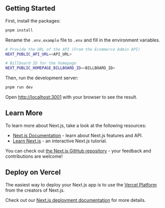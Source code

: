 ## Getting Started

First, install the packages:

```bash
pnpm install
```

Rename the `.env.example` file to `.env` and fill in the environment variables.

```bash
# Provide the URL of the API (From the Ecommerce Admin API)
NEXT_PUBLIC_API_URL=<API_URL>

# Billboard ID for the homepage
NEXT_PUBLIC_HOMEPAGE_BILLBOARD_ID=<BILLBOARD_ID>
```

Then, run the development server:

```bash
pnpm run dev
```

Open [http://localhost:3001](http://localhost:3000) with your browser to see the result.

## Learn More

To learn more about Next.js, take a look at the following resources:

- [Next.js Documentation](https://nextjs.org/docs) - learn about Next.js features and API.
- [Learn Next.js](https://nextjs.org/learn/foundations/about-nextjs) - an interactive Next.js tutorial.

You can check out [the Next.js GitHub repository](https://github.com/vercel/next.js/) - your feedback and contributions are welcome!

## Deploy on Vercel

The easiest way to deploy your Next.js app is to use the [Vercel Platform](https://vercel.com/new?utm_source=github.com&utm_medium=referral&utm_campaign=turborepo-readme) from the creators of Next.js.

Check out our [Next.js deployment documentation](https://nextjs.org/docs/deployment) for more details.
